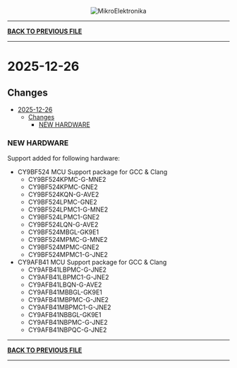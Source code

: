 <p align="center">
  <img src="http://www.mikroe.com/img/designs/beta/logo_small.png?raw=true" alt="MikroElektronika"/>
</p>

---

**[BACK TO PREVIOUS FILE](../changelog.md)**

---

# 2025-12-26

## Changes

- [2025-12-26](#2025-12-26)
  - [Changes](#changes)
    - [NEW HARDWARE](#new-hardware)

### NEW HARDWARE

Support added for following hardware:

+ CY9BF524 MCU Support package for GCC & Clang
  + CY9BF524KPMC-G-MNE2
  + CY9BF524KPMC-GNE2
  + CY9BF524KQN-G-AVE2
  + CY9BF524LPMC-GNE2
  + CY9BF524LPMC1-G-MNE2
  + CY9BF524LPMC1-GNE2
  + CY9BF524LQN-G-AVE2
  + CY9BF524MBGL-GK9E1
  + CY9BF524MPMC-G-MNE2
  + CY9BF524MPMC-GNE2
  + CY9BF524MPMC1-G-JNE2
+ CY9AFB41 MCU Support package for GCC & Clang
  + CY9AFB41LBPMC-G-JNE2
  + CY9AFB41LBPMC1-G-JNE2
  + CY9AFB41LBQN-G-AVE2
  + CY9AFB41MBBGL-GK9E1
  + CY9AFB41MBPMC-G-JNE2
  + CY9AFB41MBPMC1-G-JNE2
  + CY9AFB41NBBGL-GK9E1
  + CY9AFB41NBPMC-G-JNE2
  + CY9AFB41NBPQC-G-JNE2

---

**[BACK TO PREVIOUS FILE](../changelog.md)**

---
